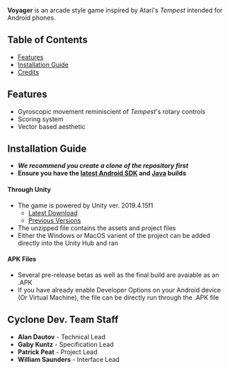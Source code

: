 **Voyager** is an arcade style game inspired by Atari's _Tempest_ intended for Android phones. 
## Table of Contents
* [Features](#features)
* [Installation Guide](#installation-guide)
* [Credits](#cyclone-dev-team-staff)

## Features
- Gyroscopic movement reminiscient of _Tempest_'s rotary controls
- Scoring system
- Vector based aesthetic 

## Installation Guide
- **_We recommend you create a clone of the repository first_**
- **Ensure you have the [latest Android SDK](https://developer.android.com/studio/debug/dev-options) and [Java](https://www.oracle.com/java/technologies/javase-downloads.html) builds**
#### Through Unity
- The game is powered by Unity ver. 2019.4.15f1
  - [Latest Download](https://unity3d.com/get-unity/download)
  - [Previous Versions](https://unity3d.com/get-unity/download/archive)
- The unzipped file contains the assets and project files
- Either the Windows or MacOS varient of the project can be added directly into the Unity Hub and ran
#### APK Files
- Several pre-release betas as well as the final build are avaiable as an .APK
- If you have already enable Developer Options on your Android device (Or Virtual Machine), the file can be directly run through the .APK file

## Cyclone Dev. Team Staff
- **Alan Dautov** - Technical Lead
- **Gaby Kuntz** - Specification Lead
- **Patrick Peat** - Project Lead
- **William Saunders** - Interface Lead
